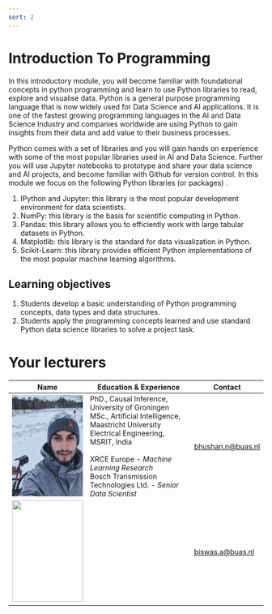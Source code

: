 ```yaml
---
sort: 2
---
```

# Introduction To Programming

In this introductory module, you will become familiar with foundational concepts in python programming and learn to use Python libraries to read, explore and visualise data. Python is a general purpose programming language that is now widely used for Data Science and AI applications. It is one of the fastest growing programming languages in the AI and Data Science Industry and companies worldwide are using Python to gain insights from their data and add value to their business processes.

Python comes with a set of libraries and you will gain hands on experience with some of the most popular libraries used in AI and Data Science. Further you will use Jupyter notebooks to prototype and share your data science and AI projects, and become familiar with Github for version control. In this module we focus on the following Python libraries (or packages) .

1.  IPython and Jupyter: this library is the most popular development environment for data scientists.
2.  NumPy: this library is the basis for scientific computing in Python.
3.  Pandas: this library allows you to efficiently work with large tabular datasets in Python.
4.  Matplotlib: this library is the standard for data visualization in Python.
5.  Scikit-Learn: this library provides efficient Python implementations of the most popular machine learning algorithms.

## Learning objectives
1. Students develop a basic understanding of Python programming concepts, data types and data structures.
2. Students apply the programming concepts learned and use standard Python data science libraries to solve a project task.

# Your lecturers

Name  | Education & Experience  | Contact
---   | ----------------------  | ---
<img src="./assets/nitinFaceSmall.png" width="140" height="200" />|PhD., Causal Inference, University of Groningen​  <br> MSc., Artificial Intelligence, Maastricht University​ <br> Electrical Engineering, MSRIT, India <br> <br> XRCE Europe - *Machine Learning Research* <br> Bosch Transmission Technologies Ltd. - *Senior Data Scientist*|bhushan.n@buas.nl
<img src="./assets/abhi.png" width="140" height="200" /> | | biswas.a@buas.nl

